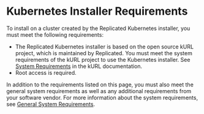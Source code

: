 # Kubernetes Installer Requirements

To install on a cluster created by the Replicated Kubernetes installer, you must meet the following requirements:

* The Replicated Kubernetes installer is based on the open source kURL project, which is maintained by Replicated. You must meet the system requirements of the kURL project to use the Kubernetes installer. See [System Requirements](https://kurl.sh/docs/install-with-kurl/system-requirements) in the kURL documentation.
* Root access is required.

In addition to the requirements listed on this page, you must also meet the general system requirements as well as any additional requirements from your software vendor. For more information about the system requirements, see [General System Requirements](installing-general-requirements).
